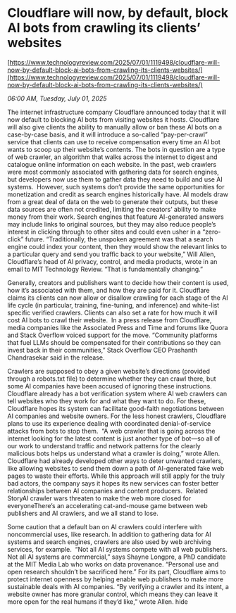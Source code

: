 # Cloudflare will now, by default, block AI bots from crawling its clients’ websites

[https://www.technologyreview.com/2025/07/01/1119498/cloudflare-will-now-by-default-block-ai-bots-from-crawling-its-clients-websites/](https://www.technologyreview.com/2025/07/01/1119498/cloudflare-will-now-by-default-block-ai-bots-from-crawling-its-clients-websites/)

*06:00 AM, Tuesday, July 01, 2025*

The internet infrastructure company Cloudflare announced today that it will now default to blocking AI bots from visiting websites it hosts. Cloudflare will also give clients the ability to manually allow or ban these AI bots on a case-by-case basis, and it will introduce a so-called “pay-per-crawl” service that clients can use to receive compensation every time an AI bot wants to scoop up their website’s contents. The bots in question are a type of web crawler, an algorithm that walks across the internet to digest and catalogue online information on each website. In the past, web crawlers were most commonly associated with gathering data for search engines, but developers now use them to gather data they need to build and use AI systems.   However, such systems don’t provide the same opportunities for monetization and credit as search engines historically have. AI models draw from a great deal of data on the web to generate their outputs, but these data sources are often not credited, limiting the creators’ ability to make money from their work. Search engines that feature AI-generated answers may include links to original sources, but they may also reduce people’s interest in clicking through to other sites and could even usher in a “zero-click” future. “Traditionally, the unspoken agreement was that a search engine could index your content, then they would show the relevant links to a particular query and send you traffic back to your website,” Will Allen, Cloudflare’s head of AI privacy, control, and media products, wrote in an email to MIT Technology Review. “That is fundamentally changing.”

Generally, creators and publishers want to decide how their content is used, how it’s associated with them, and how they are paid for it. Cloudflare claims its clients can now allow or disallow crawling for each stage of the AI life cycle (in particular, training, fine-tuning, and inference) and white-list specific verified crawlers. Clients can also set a rate for how much it will cost AI bots to crawl their website.  In a press release from Cloudflare, media companies like the Associated Press and Time and forums like Quora and Stack Overflow voiced support for the move. “Community platforms that fuel LLMs should be compensated for their contributions so they can invest back in their communities,” Stack Overflow CEO Prashanth Chandrasekar said in the release.

Crawlers are supposed to obey a given website’s directions (provided through a robots.txt file) to determine whether they can crawl there, but some AI companies have been accused of ignoring these instructions.  Cloudflare already has a bot verification system where AI web crawlers can tell websites who they work for and what they want to do. For these, Cloudflare hopes its system can facilitate good-faith negotiations between AI companies and website owners. For the less honest crawlers, Cloudflare plans to use its experience dealing with coordinated denial-of-service attacks from bots to stop them.  “A web crawler that is going across the internet looking for the latest content is just another type of bot—so all of our work to understand traffic and network patterns for the clearly malicious bots helps us understand what a crawler is doing,” wrote Allen. Cloudflare had already developed other ways to deter unwanted crawlers, like allowing websites to send them down a path of AI-generated fake web pages to waste their efforts. While this approach will still apply for the truly bad actors, the company says it hopes its new services can foster better relationships between AI companies and content producers.  Related StoryAI crawler wars threaten to make the web more closed for everyoneThere’s an accelerating cat-and-mouse game between web publishers and AI crawlers, and we all stand to lose.

Some caution that a default ban on AI crawlers could interfere with noncommercial uses, like research. In addition to gathering data for AI systems and search engines, crawlers are also used by web archiving services, for example.  “Not all AI systems compete with all web publishers. Not all AI systems are commercial,” says Shayne Longpre, a PhD candidate at the MIT Media Lab who works on data provenance. “Personal use and open research shouldn’t be sacrificed here.” For its part, Cloudflare aims to protect internet openness by helping enable web publishers to make more sustainable deals with AI companies. “By verifying a crawler and its intent, a website owner has more granular control, which means they can leave it more open for the real humans if they’d like,” wrote Allen. hide

